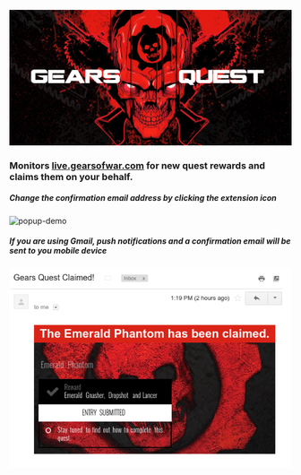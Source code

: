 ![logo](https://github.com/TheanosLearning/GearsQuest/raw/master/images/gears-quest-logo.png)

### Monitors [live.gearsofwar.com](http://live.gearsofwar.com/) for new quest rewards and claims them on your behalf.

##### Change the confirmation email address by clicking the extension icon
![popup-demo](https://media.giphy.com/media/zeKBFQXfuO7ba/giphy.gif)

##### If you are using Gmail, push notifications and a confirmation email will be sent to you mobile device
![email](https://github.com/TheanosLearning/GearsQuest/raw/master/images/email-notification-mobile.png)
